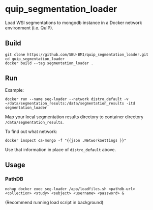 # quip_segmentation_loader
Load WSI segmentations to mongodb instance in a Docker network environment (i.e. QuIP).

## Build

```
git clone https://github.com/SBU-BMI/quip_segmentation_loader.git
cd quip_segmentation_loader
docker build --tag segmentation_loader .
```

## Run
Example:

```
docker run --name seg-loader --network distro_default -v ~/data/segmentation_results:/data/segmentation_results -itd segmentation_loader
```

Map your local segmentation results directory to container directory `/data/segmentation_results`.

To find out what network:
```
docker inspect ca-mongo -f "{{json .NetworkSettings }}"
```
Use that information in place of `distro_default` above.

## Usage
### PathDB

```
nohup docker exec seg-loader /app/loadfiles.sh <pathdb-url> <collection> <study> <subject> <username> <password> &
```
(Recommend running load script in background)
